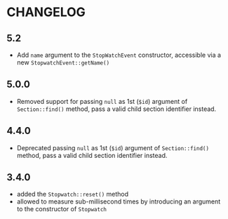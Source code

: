 CHANGELOG
=========

5.2
---

 * Add `name` argument to the `StopWatchEvent` constructor, accessible via a new `StopwatchEvent::getName()`

5.0.0
-----

 * Removed support for passing `null` as 1st (`$id`) argument of `Section::find()` method, pass a valid child section identifier instead.

4.4.0
-----

 * Deprecated passing `null` as 1st (`$id`) argument of `Section::find()` method, pass a valid child section identifier instead.

3.4.0
-----

 * added the `Stopwatch::reset()` method
 * allowed to measure sub-millisecond times by introducing an argument to the
   constructor of `Stopwatch`
